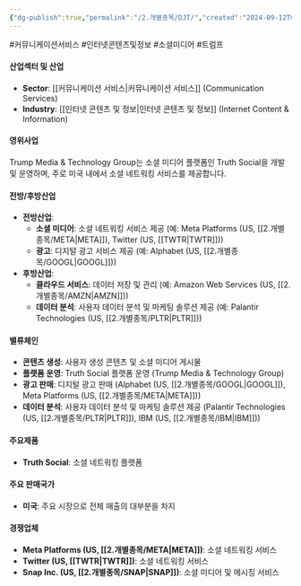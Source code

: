```yaml
---
{"dg-publish":true,"permalink":"/2.개별종목/DJT/","created":"2024-09-12T09:19:31.639+09:00","updated":"2025-07-29T21:37:04.571+09:00"}
---
```


#커뮤니케이션서비스 #인터넷콘텐츠및정보 #소셜미디어 #트럼프

#### 산업섹터 및 산업

- **Sector**: [[커뮤니케이션 서비스\|커뮤니케이션 서비스]] (Communication Services)
- **Industry**: [[인터넷 콘텐츠 및 정보\|인터넷 콘텐츠 및 정보]] (Internet Content & Information)

#### 영위사업

Trump Media & Technology Group는 소셜 미디어 플랫폼인 Truth Social을 개발 및 운영하며, 주로 미국 내에서 소셜 네트워킹 서비스를 제공합니다.

#### 전방/후방산업

- **전방산업**:
    - **소셜 미디어**: 소셜 네트워킹 서비스 제공 (예: Meta Platforms (US, [[2.개별종목/META\|META]]), Twitter (US, [[TWTR\|TWTR]]))
    - **광고**: 디지털 광고 서비스 제공 (예: Alphabet (US, [[2.개별종목/GOOGL\|GOOGL]]))
- **후방산업**:
    - **클라우드 서비스**: 데이터 저장 및 관리 (예: Amazon Web Services (US, [[2.개별종목/AMZN\|AMZN]]))
    - **데이터 분석**: 사용자 데이터 분석 및 마케팅 솔루션 제공 (예: Palantir Technologies (US, [[2.개별종목/PLTR\|PLTR]]))

#### 밸류체인

- **콘텐츠 생성**: 사용자 생성 콘텐츠 및 소셜 미디어 게시물
- **플랫폼 운영**: Truth Social 플랫폼 운영 (Trump Media & Technology Group)
- **광고 판매**: 디지털 광고 판매 (Alphabet (US, [[2.개별종목/GOOGL\|GOOGL]]), Meta Platforms (US, [[2.개별종목/META\|META]]))
- **데이터 분석**: 사용자 데이터 분석 및 마케팅 솔루션 제공 (Palantir Technologies (US, [[2.개별종목/PLTR\|PLTR]]), IBM (US, [[2.개별종목/IBM\|IBM]]))

#### 주요제품

- **Truth Social**: 소셜 네트워킹 플랫폼

#### 주요 판매국가

- **미국**: 주요 시장으로 전체 매출의 대부분을 차지

#### 경쟁업체

- **Meta Platforms (US, [[2.개별종목/META\|META]])**: 소셜 네트워킹 서비스
- **Twitter (US, [[TWTR\|TWTR]])**: 소셜 네트워킹 서비스
- **Snap Inc. (US, [[2.개별종목/SNAP\|SNAP]])**: 소셜 미디어 및 메시징 서비스